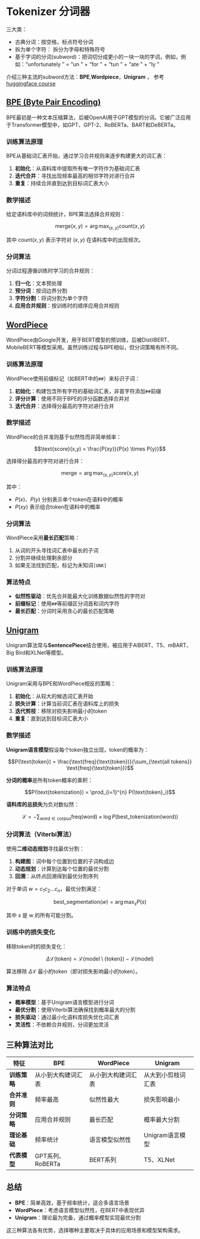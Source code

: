 # Tokenizer 分词器

三大类：

* 古典分词：按空格，标点符号分词
* 拆为单个字符： 拆分为字母和特殊符号
* 基于字词的分词(subword)：把词切分成更小的一块一块的字词，例如，例如：“unfortunately ” = “un ” + “for ” + “tun ” + “ate ” + “ly ”

介绍三种主流的subword方法：**BPE**,**Wordpiece**，**Unigram** ， 参考[huggingface course](https://huggingface.co/learn/llm-course/en/chapter6/5)

## [BPE (Byte Pair Encoding)](../code/tokenizer/bpetokenizer.py)

BPE最初是一种文本压缩算法，后被OpenAI用于GPT模型的分词。它被广泛应用于Transformer模型中，如GPT、GPT-2、RoBERTa、BART和DeBERTa。

### 训练算法原理

BPE从基础词汇表开始，通过学习合并规则来逐步构建更大的词汇表：

1. **初始化**：从语料库中提取所有唯一字符作为基础词汇表
2. **迭代合并**：寻找出现频率最高的相邻字符对进行合并
3. **重复**：持续合并直到达到目标词汇表大小

### 数学描述

给定语料库中的词频统计，BPE算法选择合并规则：

$$\text{merge}(x,y) = \arg\max_{(x,y)} \text{count}(x,y)$$

其中 $\text{count}(x,y)$ 表示字符对 $(x,y)$ 在语料库中的出现频次。

### 分词算法

分词过程遵循训练时学习的合并规则：
1. **归一化**：文本预处理
2. **预分词**：按词边界分割
3. **字符分割**：将词分割为单个字符
4. **应用合并规则**：按训练时的顺序应用合并规则


## [WordPiece](../code/tokenizer/wordpiecetokenizer.py)

WordPiece由Google开发，用于BERT模型的预训练，后被DistilBERT、MobileBERT等模型采用。虽然训练过程与BPE相似，但分词策略有所不同。

### 训练算法原理

WordPiece使用前缀标记（如BERT中的`##`）来标识子词：

1. **初始化**：构建包含所有字符的基础词汇表，非首字符添加`##`前缀
2. **评分计算**：使用不同于BPE的评分函数选择合并对
3. **迭代合并**：选择得分最高的字符对进行合并

### 数学描述

WordPiece的合并准则基于似然性而非简单频率：

$$\text{score}(x,y) = \frac{P(xy)}{P(x) \times P(y)}$$

选择得分最高的字符对进行合并：

$$\text{merge} = \arg\max_{(x,y)} \text{score}(x,y)$$

其中：
- $P(x)$、$P(y)$ 分别表示单个token在语料中的概率
- $P(xy)$ 表示组合token在语料中的概率

### 分词算法

WordPiece采用**最长匹配**策略：
1. 从词的开头寻找词汇表中最长的子词
2. 分割并继续处理剩余部分
3. 如果无法找到匹配，标记为未知词`[UNK]`

### 算法特点

- **似然性驱动**：优先合并能最大化训练数据似然性的字符对
- **前缀标记**：使用`##`等前缀区分词首和词内字符
- **最长匹配**：分词时采用贪心的最长匹配策略

## [Unigram](../code/tokenizer/unigramtokenizer.py)

Unigram算法常与**SentencePiece**结合使用，被应用于AlBERT、T5、mBART、Big Bird和XLNet等模型。

### 训练算法原理

Unigram采用与BPE和WordPiece相反的策略：

1. **初始化**：从较大的候选词汇表开始
2. **损失计算**：计算当前词汇表在语料库上的损失
3. **迭代剪枝**：移除对损失影响最小的token
4. **重复**：直到达到目标词汇表大小

### 数学描述

**Unigram语言模型**假设每个token独立出现，token的概率为：

$$P(\text{token}) = \frac{\text{freq}(\text{token})}{\sum_{\text{all tokens}} \text{freq}(\text{token})}$$

**分词的概率**是所有token概率的乘积：

$$P(\text{tokenization}) = \prod_{i=1}^{n} P(\text{token}_i)$$

**语料库的总损失**为负对数似然：

$$\mathcal{L} = -\sum_{\text{word} \in \text{corpus}} \text{freq}(\text{word}) \times \log P(\text{best\_tokenization}(\text{word}))$$

### 分词算法（Viterbi算法）

使用**二维动态规划**寻找最优分割：

1. **构建图**：词中每个位置到位置的子词构成边
2. **动态规划**：计算到达每个位置的最优分割
3. **回溯**：从终点回溯得到最优分割序列

对于单词 $w = c_1c_2...c_n$，最优分割满足：

$$\text{best\_segmentation}(w) = \arg\max_s P(s)$$

其中 $s$ 是 $w$ 的所有可能分割。

### 训练中的损失变化

移除token时的损失变化：

$$\Delta \mathcal{L}(\text{token}) = \mathcal{L}(\text{model} \setminus \{\text{token}\}) - \mathcal{L}(\text{model})$$

算法移除 $\Delta \mathcal{L}$ 最小的token（即对损失影响最小的token）。

### 算法特点

- **概率模型**：基于Unigram语言模型进行分词
- **最优分割**：使用Viterbi算法确保找到概率最大的分割
- **损失驱动**：通过最小化语料库损失优化词汇表
- **灵活性**：不依赖合并规则，分词更加灵活

## 三种算法对比

| 特征 | BPE | WordPiece | Unigram |
|------|-----|-----------|---------|
| **训练策略** | 从小到大构建词汇表 | 从小到大构建词汇表 | 从大到小剪枝词汇表 |
| **合并准则** | 频率最高 | 似然性最大 | 损失影响最小 |
| **分词策略** | 应用合并规则 | 最长匹配 | 概率最大分割 |
| **理论基础** | 频率统计 | 语言模型似然性 | Unigram语言模型 |
| **代表模型** | GPT系列、RoBERTa | BERT系列 | T5、XLNet |

## 总结

- **BPE**：简单高效，基于频率统计，适合多语言场景
- **WordPiece**：考虑语言模型似然性，在BERT中表现优异
- **Unigram**：理论最为完备，通过概率模型实现最优分割

这三种算法各有优势，选择哪种主要取决于具体的应用场景和模型架构需求。
